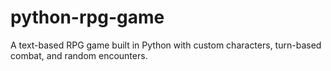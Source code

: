 # python-rpg-game
 A text-based RPG game built in Python with custom characters, turn-based combat, and random encounters.
